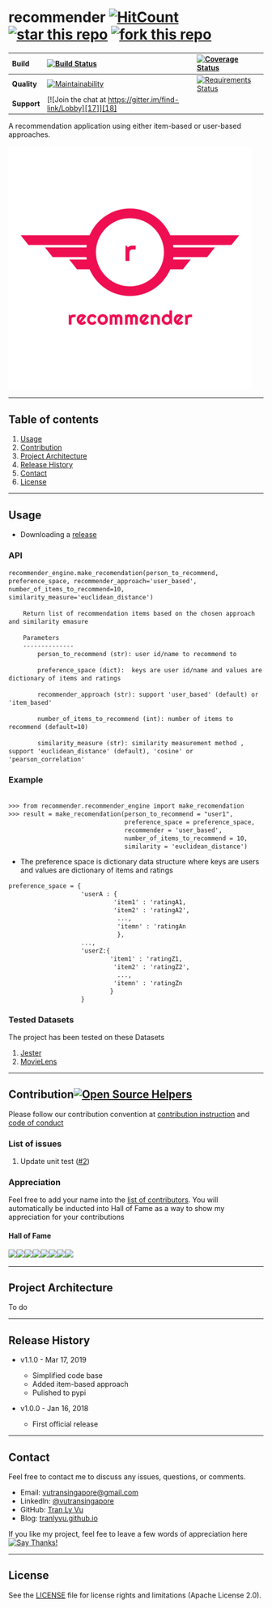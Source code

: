 # **recommender** [![HitCount][1]][2] [![star this repo][21]][22] [![fork this repo][23]][24] 

[1]: http://hits.dwyl.io/tranlyvu/recommender.svg
[2]: http://hits.dwyl.io/tranlyvu/recommender
[21]: http://githubbadges.com/star.svg?user=tranlyvu&repo=recommender&style=default
[22]: https://github.com/tranlyvu/recommender
[23]: http://githubbadges.com/fork.svg?user=tranlyvu&repo=recommender&style=default
[24]: https://github.com/tranlyvu/recommender/fork

| Build | [![Build Status][3]][4] | [![Coverage Status][5]][6] |
| :--- | :--- | :---  |
| **Quality** | [![Maintainability][13]][14] | [![Requirements Status][19]][20] |
| **Support** | [![Join the chat at https://gitter.im/find-link/Lobby][17]][18] |  |

[3]: https://travis-ci.org/tranlyvu/recommender.svg?branch=dev
[4]: https://travis-ci.org/tranlyvu/recommender
[5]: https://coveralls.io/repos/github/tranlyvu/recommender/badge.svg?branch=dev
[6]: https://coveralls.io/github/tranlyvu/recommender?branch=dev

[13]: https://api.codeclimate.com/v1/badges/de05d6acb8cd3b11aa0c/maintainability
[14]: https://codeclimate.com/github/tranlyvu/recommender/maintainability


[19]: https://requires.io/github/tranlyvu/recommender/requirements.svg?branch=dev
[20]: https://requires.io/github/tranlyvu/recommender/requirements/?branch=dev

[17]: https://badges.gitter.im/gitterHQ/gitter.png
[18]: https://gitter.im/recommender-engine


A recommendation application using either item-based or user-based approaches.

<img src="img/recommender_logo.png" width="480" alt="Combined Image" />

---
Table of contents
---

1. [Usage](#Usage)
2. [Contribution](#Contribution) 
3. [Project Architecture](#Project-Architecture)
4. [Release History](#Release-History)
5. [Contact](#Contact)
6. [License](#License)

---
Usage
---

- Downloading a [release](https://github.com/tranlyvu/recommender/releases)

### API

```
recommender_engine.make_recomendation(person_to_recommend, preference_space, recommender_approach='user_based', number_of_items_to_recommend=10, similarity_measure='euclidean_distance')
	
	Return list of recommendation items based on the chosen approach and similarity emasure

	Parameters
	--------------
		person_to_recommend (str): user id/name to recommend to

		preference_space (dict):  keys are user id/name and values are dictionary of items and ratings

		recommender_approach (str): support 'user_based' (default) or 'item_based'

		number_of_items_to_recommend (int): number of items to recommend (default=10)

		similarity_measure (str): similarity measurement method , support 'euclidean_distance' (default), 'cosine' or 'pearson_correlation'
```

### Example

```

>>> from recommender.recommender_engine import make_recomendation
>>>	result = make_recomendation(person_to_recommend = "user1", 
								preference_space = preference_space,
								recommender = 'user_based', 
								number_of_items_to_recommend = 10,
								similarity = 'euclidean_distance')
```

- The preference space is dictionary data structure where keys are users and values are dictionary of items and ratings

```
preference_space = {
					'userA : {
							 'item1' : 'ratingA1, 
							 'item2' : 'ratingA2',
							  ..., 
							  'itemn' : 'ratingAn
							  }, 
					..., 
					'userZ:{
							'item1' : 'ratingZ1,
							 'item2' : 'ratingZ2',
							  ...,
							 'itemn' : 'ratingZn
							}
				    }
```

### Tested Datasets

The project has been tested on these Datasets

1. [Jester](http://goldberg.berkeley.edu/jester-data)
2. [MovieLens](http://files.grouplens.org/datasets/movielens/)

---
Contribution[![Open Source Helpers][7]][8] 
---
[7]: https://www.codetriage.com/tranlyvu/recommender/badges/users.svg
[8]: https://www.codetriage.com/tranlyvu/recommender

Please follow our contribution convention at [contribution instruction](https://github.com/tranlyvu/recommender/blob/dev/CONTRIBUTING.md) and [code of conduct](https://github.com/tranlyvu/recommender/blob/dev/CODE-OF-CONDUCT.md)

### List of issues

1. Update unit test ([#2](https://github.com/tranlyvu/recommender/issues/2))

### Appreciation

Feel free to add your name into the [list of contributors](https://github.com/tranlyvu/recommender/blob/dev/CONTRIBUTORS.md). You will automatically be inducted into Hall of Fame as a way to show my appreciation for your contributions

#### Hall of Fame

[![](https://sourcerer.io/fame/tranlyvu/tranlyvu/recommender/images/0)](https://sourcerer.io/fame/tranlyvu/tranlyvu/recommender/links/0)[![](https://sourcerer.io/fame/tranlyvu/tranlyvu/recommender/images/1)](https://sourcerer.io/fame/tranlyvu/tranlyvu/recommender/links/1)[![](https://sourcerer.io/fame/tranlyvu/tranlyvu/recommender/images/2)](https://sourcerer.io/fame/tranlyvu/tranlyvu/recommender/links/2)[![](https://sourcerer.io/fame/tranlyvu/tranlyvu/recommender/images/3)](https://sourcerer.io/fame/tranlyvu/tranlyvu/recommender/links/3)[![](https://sourcerer.io/fame/tranlyvu/tranlyvu/recommender/images/4)](https://sourcerer.io/fame/tranlyvu/tranlyvu/recommender/links/4)[![](https://sourcerer.io/fame/tranlyvu/tranlyvu/recommender/images/5)](https://sourcerer.io/fame/tranlyvu/tranlyvu/recommender/links/5)[![](https://sourcerer.io/fame/tranlyvu/tranlyvu/recommender/images/6)](https://sourcerer.io/fame/tranlyvu/tranlyvu/recommender/links/6)[![](https://sourcerer.io/fame/tranlyvu/tranlyvu/recommender/images/7)](https://sourcerer.io/fame/tranlyvu/tranlyvu/recommender/links/7)

---
Project Architecture
---

To do

---
Release History
---

* v1.1.0 - Mar 17, 2019
	* Simplified code base
	* Added item-based approach
	* Pulished to pypi

* v1.0.0 - Jan 16, 2018
	* First official release

---
Contact
---

Feel free to contact me to discuss any issues, questions, or comments.
*  Email: vutransingapore@gmail.com
*  Linkedln: [@vutransingapore](https://www.linkedin.com/in/tranlyvu/)
*  GitHub: [Tran Ly Vu](https://github.com/tranlyvu)
*  Blog: [tranlyvu.github.io](https://tranlyvu.github.io/)

If you like my project, feel fee to leave a few words of appreciation here [![Say Thanks!](https://img.shields.io/badge/Say%20Thanks-!-1EAEDB.svg)](https://saythanks.io/to/tranlyvu)

---
License
---

See the [LICENSE](https://github.com/tranlyvu/recommender/blob/master/LICENSE) file for license rights and limitations (Apache License 2.0).


